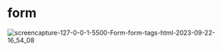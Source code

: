 # form
![screencapture-127-0-0-1-5500-Form-form-tags-html-2023-09-22-16_54_08](https://github.com/savan-patel-33/form/assets/144118183/1ab5c2c5-2e39-42da-a04a-0100b47f5ce6)
